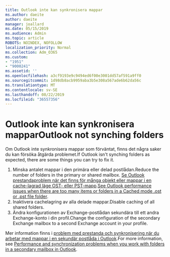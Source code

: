 ```yaml
---
title: Outlook inte kan synkronisera mappar
ms.author: daeite
author: daeite
manager: joallard
ms.date: 05/15/2019
ms.audience: Admin
ms.topic: article
ROBOTS: NOINDEX, NOFOLLOW
localization_priority: Normal
ms.collection: Adm_O365
ms.custom:
- "1951"
- "9000241"
ms.assetid: ''
ms.openlocfilehash: a3cf9193e9c9494ed6f00e3001dd57af591a9ff0
ms.sourcegitcommit: 1d98db8acb9959aba3b5e308a567ade6b62da56c
ms.translationtype: MT
ms.contentlocale: sv-SE
ms.lasthandoff: 08/22/2019
ms.locfileid: "36557356"
---
```

# <a name="outlook-not-synching-folders"></a><span data-ttu-id="f3ba9-102">Outlook inte kan synkronisera mappar</span><span class="sxs-lookup"><span data-stu-id="f3ba9-102">Outlook not synching folders</span></span>

<span data-ttu-id="f3ba9-103">Om Outlook inte synkronisera mappar som förväntat, finns det några saker du kan försöka åtgärda problemet.</span><span class="sxs-lookup"><span data-stu-id="f3ba9-103">If Outlook isn't synching folders as expected, there are some things you can try to fix it.</span></span>

1. <span data-ttu-id="f3ba9-104">Minska antalet mappar i den primära eller delad postlådan.</span><span class="sxs-lookup"><span data-stu-id="f3ba9-104">Reduce the number of folders in the primary or shared mailbox.</span></span> <span data-ttu-id="f3ba9-105">[Se Outlook prestandaproblem när det finns för många objekt eller mappar i en cache-lagrad läge OST- eller PST-mapp](https://support.microsoft.com/help/2768656).</span><span class="sxs-lookup"><span data-stu-id="f3ba9-105">[See Outlook performance issues when there are too many items or folders in a Cached mode .ost or .pst file folder](https://support.microsoft.com/help/2768656).</span></span>
2. <span data-ttu-id="f3ba9-106">Inaktivera cachelagring av alla delade mappar.</span><span class="sxs-lookup"><span data-stu-id="f3ba9-106">Disable caching of all shared folders.</span></span>
3. <span data-ttu-id="f3ba9-107">Ändra konfigurationen av Exchange-postlådan sekundära till ett andra Exchange-konto i din profil.</span><span class="sxs-lookup"><span data-stu-id="f3ba9-107">Change the configuration of the secondary Exchange mailbox to a second Exchange account in your profile.</span></span>

<span data-ttu-id="f3ba9-108">Mer information finns i [problem med prestanda och synkronisering när du arbetar med mappar i en sekundär postlåda i Outlook](https://support.microsoft.com/help/3115602).</span><span class="sxs-lookup"><span data-stu-id="f3ba9-108">For more information, see [Performance and synchronization problems when you work with folders in a secondary mailbox in Outlook](https://support.microsoft.com/help/3115602).</span></span>
